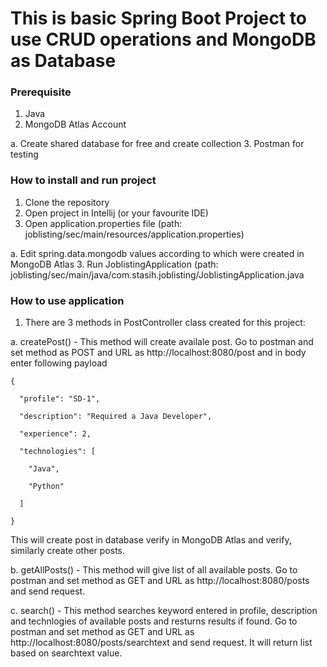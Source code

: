 # This is basic Spring Boot Project to use CRUD operations and MongoDB as Database

### Prerequisite

1. Java
2. MongoDB Atlas Account
  
  a. Create shared database for free and create collection
3. Postman for testing

### How to install and run project

1. Clone the repository
2. Open project in Intellij (or your favourite IDE)
3. Open application.properties file (path: joblisting/sec/main/resources/application.properties)
  
  a. Edit spring.data.mongodb values according to which were created in MongoDB Atlas
3. Run JoblistingApplication (path: joblisting/sec/main/java/com.stasih.joblisting/JoblistingApplication.java

### How to use application

1. There are 3 methods in PostController class created for this project:

  a. createPost() - This method will create availale post. Go to postman and set method as POST and URL as http://localhost:8080/post and in body enter following payload
  
    {
    
      "profile": "SD-1",
      
      "description": "Required a Java Developer",
      
      "experience": 2,
      
      "technologies": [
      
        "Java",
        
        "Python"
        
      ]
      
    }
   
  This will create post in database verify in MongoDB Atlas and verify, similarly create other posts.
    
  b. getAllPosts() - This method will give list of all available posts. Go to postman and set method as GET and URL as http://localhost:8080/posts and send request.
  
  c. search() - This method searches keyword entered in profile, description and technlogies of available posts and resturns results if found. Go to postman and set method as GET and URL as http://localhost:8080/posts/searchtext and send request. It will return list based on searchtext value. 
